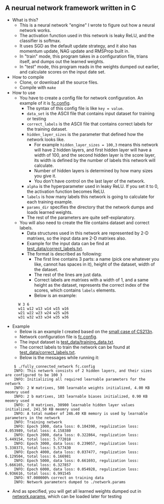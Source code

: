 ## A neurual network framework written in C
* What is this?
  * This is a neural network "engine" I wrote to figure out how a neural network works.
  * The activation function used in this network is leaky ReLU, and the classifier is softmax.
  * It uses SGD as the default update strategy, and it also has momentum update, NAG update and RMSProp built in.
  * In "train" mode, this program takes in a configuration file, trians itself, and dumps out the learned weights.
  * In "test" mode, this program reads in the weights dumped out earlier, and calculate scores on the input date set.
* How to compile
  * Clone, or download all the source files.
  * Compile with `make`
* How to use
  * You have to create a config file for network configuration. An example of it is [fc.config](fc.config).
    * The syntax of this config file is like `key = value`.
    * `data_set` is the ASCII file that contains input dataset for training or testing
    * `correct_labels` is the ASCII file that contains correct labels for the training dataset.
    * `hidden_layer_sizes` is the parameter that defined how the network looks like. 
      * For example `hidden_layer_sizes = 100,3` means this network will have 2 hidden layers, and first hidden layer will have a width of 100, and the second hidden layer is the score layer, its width is defined by the number of labels this network will calculate.
      * Number of hidden layers is determined by how many sizes you give it.
      * You don't have control on the last layer of the network.
    * `alpha` is the hyperparameter used in leaky ReLU. If you set it to 0, the activation function becomes ReLU.
    * `labels` is how many labels this network is going to calculate for each training example.
    * `params_dir` specifies the directory that the network dumps and loads learned weights.
    * The rest of the parameters are quite self-explanatory.
  * You will also need to create the file contains dataset and correct labels.
    * Data structures used in this network are represented by 2-D matrixes, so the input data are 2-D matrixes also.
    * Example for the input data can be find at [test_data/correct_labels.txt](test_data/correct_labels.txt).
    * The format is described as following:
      * The first line contains 3 parts: a name (pick one whatever you like, cannot has spaces in it), height of the dataset, width of the dataset.
      * The rest of the lines are just data.
      * Correct labels are matrixes with a width of 1, and a same height as the dataset, represents the correct index of the scores, which contains `labels` elements.
      * Below is an example:
```
      W 3 6
      w11 w12 w13 w14 w15 w16
      w21 w22 w23 w24 w25 w26
      w31 w32 w33 w34 w35 w36
```
* Example
  * Below is an example I created based on the [small case of CS213n](http://cs231n.github.io/neural-networks-case-study/).
  * Network configuration file is [fc.config](fc.config).
  * The input dataset is [test_data/training_data.txt](test_data/training_data.txt).
  * The correct labels to train the network can be found at [test_data/correct_labels.txt](test_data/correct_labels.txt).
  * Below is the messages while running it:
```
    $ ./fully_connected_network fc.config
    INFO: This network consists of 2 hidden layers, and their sizes are configured to be 100 3 
    INFO: Initializing all required learnable parameters for the network
    INFO: 2 W matrixes, 500 learnable weights initialized, 4.00 KB meomry used
    INFO: 2 b matrixes, 103 learnable biases initialized, 0.90 KB meomry used
    INFO: 2 H matrixes, 30900 learnable hidden layer values initialized, 241.50 KB meomry used
    INFO: A total number of 246.40 KB memory is used by learnable parameters in the network
    INFO: Training network
    INFO: Epoch 1000, data loss: 0.104390, regulization loss: 4.053989, total loss: 4.158380
    INFO: Epoch 2000, data loss: 0.322864, regulization loss: 5.449154, total loss: 5.772018
    INFO: Epoch 3000, data loss: 0.239057, regulization loss: 5.338373, total loss: 5.577430
    INFO: Epoch 4000, data loss: 0.037477, regulization loss: 6.129504, total loss: 6.166981
    INFO: Epoch 5000, data loss: 0.661693, regulization loss: 5.666165, total loss: 6.327857
    INFO: Epoch 6000, data loss: 0.054928, regulization loss: 6.936616, total loss: 6.991545
    INFO: 97.000000% correct on training data
    INFO: Network parameters dumped to ./network.params
```
  * And as specified, you will get all learned weights dumped out in [network.params](network.params), which can be loaded later for testing
